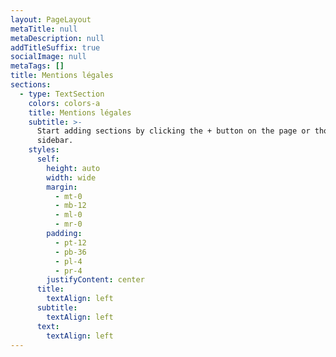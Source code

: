 ```yaml
---
layout: PageLayout
metaTitle: null
metaDescription: null
addTitleSuffix: true
socialImage: null
metaTags: []
title: Mentions légales
sections:
  - type: TextSection
    colors: colors-a
    title: Mentions légales
    subtitle: >-
      Start adding sections by clicking the + button on the page or though the
      sidebar.
    styles:
      self:
        height: auto
        width: wide
        margin:
          - mt-0
          - mb-12
          - ml-0
          - mr-0
        padding:
          - pt-12
          - pb-36
          - pl-4
          - pr-4
        justifyContent: center
      title:
        textAlign: left
      subtitle:
        textAlign: left
      text:
        textAlign: left
---
```


